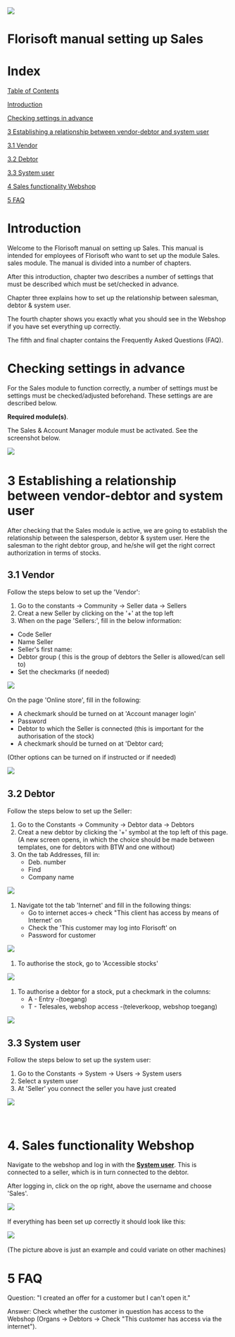 <img src="../../fslogo.png"/>

# Florisoft manual setting up Sales

# Index

[Table of Contents](#content)

[Introduction](#introduction)

[Checking settings in advance](#checking-settings-inadvance)

[3 Establishing a relationship between vendor-debtor and system user](#establishing-a-relationship-between-vendor----debtor-and-sysystem-user)

[3.1 Vendor](#vendor)

[3.2 Debtor](#debtor)

[3.3 System user](#systemuser)

[4 Sales functionality Webshop](#sales-functionality-webshop)

[5 FAQ](#faq)


# Introduction

Welcome to the Florisoft manual on setting up Sales. This manual is
intended for employees of Florisoft who want to set up the module Sales.
sales module. The manual is divided into a number of chapters.

After this introduction, chapter two describes a number of settings that must be
described which must be set/checked in advance.

Chapter three explains how to set up the relationship between salesman,
debtor & system user.

The fourth chapter shows you exactly what you should see in the Webshop
if you have set everything up correctly.

The fifth and final chapter contains the Frequently Asked Questions
(FAQ).


# Checking settings in advance

For the Sales module to function correctly, a number of settings must be
settings must be checked/adjusted beforehand. These settings are
are described below.

**Required module(s)**.

The Sales & Account Manager module must be activated. See the screenshot below.

<img src="manual sales\.media\picture1.png" />
&nbsp;

# 3 Establishing a relationship between vendor-debtor and system user

After checking that the Sales module is active, we are going to establish the relationship between the salesperson, debtor & system user. Here the salesman to the right debtor group, and he/she will get the right correct authorization in terms of stocks.

## 3.1 Vendor

Follow the steps below to set up the 'Vendor':

1. Go to the constants -> Community -> Seller data -> Sellers
2. Creat a new Seller by clicking on the '+' at the top left
3. When on the page 'Sellers:', fill in the below information:

- Code Seller
- Name Seller
- Seller's first name:
- Debtor group ( this is the group of debtors the Seller is allowed/can sell to)
- Set the checkmarks (if needed)

<img src="manual sales\.media\picture2.png" />
&nbsp;

On the page 'Online store', fill in the following:
- A checkmark should be turned on at 'Account manager login'
- Password
- Debtor to which the Seller is connected (this is important for the authorisation of the stock)
- A checkmark should be turned on at 'Debtor card;

(Other options can be turned on if instructed or if needed)

<img src="manual sales\.media\picture3.png" />
&nbsp;

## 3.2 Debtor

Follow the steps below to set up the Seller:

1. Go to the Constants -> Community -> Debtor data -> Debtors
2. Creat a new debtor by clicking the '+' symbol at the top left of this page.
(A new screen opens, in which the choice should be made between templates, one for debtors with BTW and one without)
3. On the tab Addresses, fill in: 
    - Deb. number
    - Find
    - Company name

<img src="manual sales\.media\picture4.png" />
&nbsp;

1. Navigate tot the tab 'Internet' and fill in the following things:
    - Go to internet acces-> check "This client has access by means of Internet' on
    - Check the 'This customer may log into Florisoft' on
    - Password for customer


<img src="manual sales\.media\picture5.png" />
&nbsp;

1. To authorise the stock, go to 'Accessible stocks'

<img src="manual sales\.media\picture6.png" />
&nbsp;

1. To authorise a debtor for a stock, put a checkmark in the columns:
    - A - Entry -(toegang)
    - T - Telesales, webshop access -(televerkoop, webshop toegang)

<img src="manual sales\.media\picture7.png" />
&nbsp;

## 3.3 System user

Follow the steps below to set up the system user:

1. Go to the Constants -> System -> Users -> System users
2. Select a system user
3. At 'Seller' you connect the seller you have just created

<img src="manual sales\.media\picture8.png" />
&nbsp;

&nbsp;

# 4. Sales functionality Webshop

Navigate to the webshop and log in with the **<u>System user</u>**. This is connected to a seller, which is in turn connected to the debtor.

After logging in, click on the op right, above the username and choose 'Sales'.

<img src="manual sales\.media\picture9.png" />
&nbsp;

If everything has been set up correctly it should look like this:

<img src="manual sales\.media\picture10.png" />
&nbsp;

(The picture above is just an example and could variate on other machines)

# 5 FAQ

Question: "I created an offer for a customer but I can't open it."

Answer: Check whether the customer in question has access to the Webshop (Organs -> Debtors -> Check "This customer has access via the internet").

